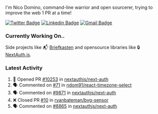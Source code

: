 
I'm Nico Domino, command-line warrior and open sourcerer, trying to improve the web 1 PR at a time!

[![Twitter Badge](https://img.shields.io/badge/-@ndom91-1ca0f1?style=flat-square&labelColor=1ca0f1&logo=twitter&logoColor=white&link=https://twitter.com/ndom91)](https://twitter.com/ndom91) [![Linkedin Badge](https://img.shields.io/badge/-ndom91-blue?style=flat-square&logo=Linkedin&logoColor=white&link=https://www.linkedin.com/in/ndom91/)](https://www.linkedin.com/in/ndom91/) [![Gmail Badge](https://img.shields.io/badge/-yo@ndo.dev-c14438?style=flat-square&logo=mail.ru&logoColor=white&link=mailto:yo@ndo.dev)](mailto:yo@ndo.dev)

### Currently Working On..

Side projects like 📬 [Briefkasten](https://briefkastenhq.com) and opensource libraries like 🔒 [NextAuth.js](https://github.com/nextauthjs/next-auth).

<!--START_SECTION_PROFILE_VIEWS:readme-info-->
<!--END_SECTION_PROFILE_VIEWS:readme-info-->

<!--START_SECTION_DAILY_COMMIT:readme-info-->
<!--END_SECTION_DAILY_COMMIT:readme-info-->

<!--START_SECTION_WEEKLY_COMMIT:readme-info-->
<!--END_SECTION_WEEKLY_COMMIT:readme-info-->

### Latest Activity

<!--START_SECTION:activity-->
1. 💪 Opened PR [#10253](https://github.com/nextauthjs/next-auth/pull/10253) in [nextauthjs/next-auth](https://github.com/nextauthjs/next-auth)
2. 🗣 Commented on [#71](https://github.com/ndom91/react-timezone-select/issues/71#issuecomment-1985222734) in [ndom91/react-timezone-select](https://github.com/ndom91/react-timezone-select)
3. 🗣 Commented on [#9871](https://github.com/nextauthjs/next-auth/pull/9871#issuecomment-1985222181) in [nextauthjs/next-auth](https://github.com/nextauthjs/next-auth)
4. ❌ Closed PR [#10](https://github.com/ryanbateman/bvg-sensor/pull/10) in [ryanbateman/bvg-sensor](https://github.com/ryanbateman/bvg-sensor)
5. 🗣 Commented on [#8865](https://github.com/nextauthjs/next-auth/pull/8865#issuecomment-1983463258) in [nextauthjs/next-auth](https://github.com/nextauthjs/next-auth)
<!--END_SECTION:activity-->
